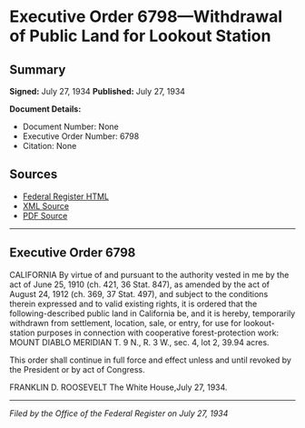 # Executive Order 6798—Withdrawal of Public Land for Lookout Station

## Summary

**Signed:** July 27, 1934
**Published:** July 27, 1934

**Document Details:**
- Document Number: None
- Executive Order Number: 6798
- Citation: None

## Sources
- [Federal Register HTML](https://www.presidency.ucsb.edu/documents/executive-order-6798-withdrawal-public-land-for-lookout-station)
- [XML Source](None)
- [PDF Source](None)

---

## Executive Order 6798

CALIFORNIA
By virtue of and pursuant to the authority vested in me by the act of June 25, 1910 (ch. 421, 36 Stat. 847), as amended by the act of August 24, 1912 (ch. 369, 37 Stat. 497), and subject to the conditions therein expressed and to valid existing rights, it is ordered that the following-described public land in California be, and it is hereby, temporarily withdrawn from settlement, location, sale, or entry, for use for lookout-station purposes in connection with cooperative forest-protection work:
MOUNT DIABLO MERIDIAN
T. 9 N., R. 3 W., sec. 4, lot 2, 39.94 acres.

This order shall continue in full force and effect unless and until revoked by the President or by act of Congress.

FRANKLIN D. ROOSEVELT
The White House,July 27, 1934.

---

*Filed by the Office of the Federal Register on July 27, 1934*

